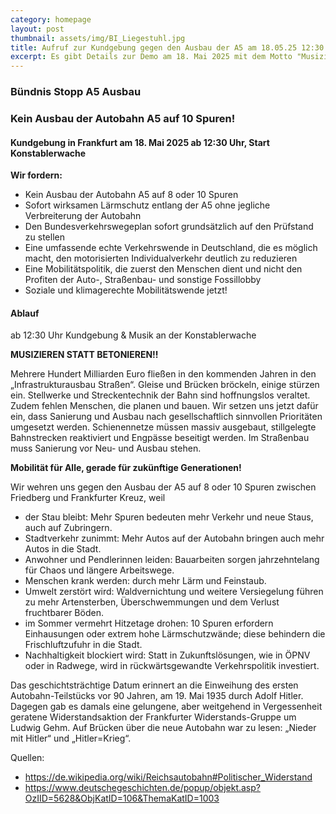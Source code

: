 ```yaml
---
category: homepage
layout: post
thumbnail: assets/img/BI_Liegestuhl.jpg
title: Aufruf zur Kundgebung gegen den Ausbau der A5 am 18.05.25 12:30 Uhr
excerpt: Es gibt Details zur Demo am 18. Mai 2025 mit dem Motto "Musizieren statt Betonieren" - hier der detaillierte Ablauf
---
```

### Bündnis Stopp A5 Ausbau 
### Kein Ausbau der Autobahn A5 auf 10 Spuren! 
#### Kundgebung in Frankfurt am 18. Mai 2025 ab 12:30 Uhr, Start Konstablerwache

**Wir fordern:**

-	Kein Ausbau der Autobahn A5 auf 8 oder 10 Spuren
-	Sofort wirksamen Lärmschutz entlang der A5 ohne jegliche Verbreiterung der Autobahn
-	Den Bundesverkehrswegeplan sofort grundsätzlich auf den Prüfstand zu stellen
-	Eine umfassende echte Verkehrswende in Deutschland, die es möglich macht, den motorisierten Individualverkehr deutlich zu reduzieren
-	Eine Mobilitätspolitik, die zuerst den Menschen dient und nicht den Profiten der Auto-, Straßenbau- und sonstige Fossillobby
-	Soziale und klimagerechte Mobilitätswende jetzt! 

#### Ablauf

ab 12:30 Uhr Kundgebung & Musik an der Konstablerwache

**MUSIZIEREN STATT BETONIEREN!!**

Mehrere Hundert Milliarden Euro fließen in den kommenden Jahren in den „Infrastrukturausbau Straßen“. Gleise und Brücken bröckeln, einige stürzen ein. Stellwerke und Streckentechnik der Bahn sind hoffnungslos veraltet. Zudem fehlen Menschen, die planen und bauen. Wir setzen uns jetzt dafür ein, dass Sanierung und Ausbau nach gesellschaftlich sinnvollen Prioritäten umgesetzt werden. Schienennetze müssen massiv ausgebaut, stillgelegte Bahnstrecken reaktiviert und Engpässe beseitigt werden. Im Straßenbau muss Sanierung vor Neu- und Ausbau stehen.

**Mobilität für Alle, gerade für zukünftige Generationen!**
 
Wir wehren uns gegen den Ausbau der A5 auf 8 oder 10 Spuren zwischen Friedberg und Frankfurter Kreuz, weil

- der Stau bleibt: Mehr Spuren bedeuten mehr Verkehr und neue Staus, auch auf Zubringern.
- Stadtverkehr zunimmt: Mehr Autos auf der Autobahn bringen auch mehr Autos in die Stadt.
- Anwohner und Pendlerinnen leiden: Bauarbeiten sorgen jahrzehntelang für Chaos und längere Arbeitswege.
- Menschen krank werden: durch mehr Lärm und Feinstaub.   
- Umwelt zerstört wird: Waldvernichtung und weitere Versiegelung führen zu mehr Artensterben, Überschwemmungen und dem Verlust fruchtbarer Böden.
- im Sommer vermehrt Hitzetage drohen: 10 Spuren erfordern Einhausungen oder extrem hohe Lärmschutzwände; diese behindern die Frischluftzufuhr in die Stadt. 
- Nachhaltigkeit blockiert wird: Statt in Zukunftslösungen, wie in ÖPNV oder in Radwege, wird in rückwärtsgewandte Verkehrspolitik investiert.

Das geschichtsträchtige Datum erinnert an die Einweihung des ersten Autobahn-Teilstücks vor 90 Jahren, am 19. Mai 1935 durch Adolf Hitler. Dagegen gab es damals eine gelungene, aber weitgehend in Vergessenheit geratene Widerstandsaktion der Frankfurter Widerstands-Gruppe um Ludwig Gehm. Auf Brücken über die neue Autobahn war zu lesen: „Nieder mit Hitler“ und „Hitler=Krieg“.

Quellen:

- <https://de.wikipedia.org/wiki/Reichsautobahn#Politischer_Widerstand>
- <https://www.deutschegeschichten.de/popup/objekt.asp?OzIID=5628&ObjKatID=106&ThemaKatID=1003>
